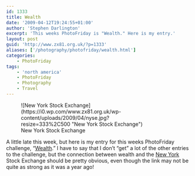 ```yaml
---
id: 1333
title: Wealth
date: '2009-04-12T19:24:55+01:00'
author: 'Stephen Darlington'
excerpt: 'This weeks PhotoFriday is "Wealth." Here is my entry.'
layout: post
guid: 'http://www.zx81.org.uk/?p=1333'
aliases: ['/photography/photofriday/wealth.html']
categories:
    - PhotoFriday
tags:
    - 'north america'
    - PhotoFriday
    - Photography
    - Travel
---
```


<figure aria-describedby="caption-attachment-1334" class="wp-caption aligncenter" id="attachment_1334" style="width: 333px">![New York Stock Exchange](https://i0.wp.com/www.zx81.org.uk/wp-content/uploads/2009/04/nyse.jpg?resize=333%2C500 "New York Stock Exchange")<figcaption class="wp-caption-text" id="caption-attachment-1334">New York Stock Exchange</figcaption></figure>

A little late this week, but here is my entry for this weeks PhotoFriday challenge, “[Wealth](http://www.photofriday.com/archives/challenge/000866.php).” I have to say that I don’t “get” a lot of the other entries to the challenge, but the connection between wealth and the [New York](/travel/new-york-2006.html) Stock Exchange should be pretty obvious, even though the link may not be quite as strong as it was a year ago!